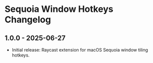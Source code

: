 # Sequoia Window Hotkeys Changelog

## 1.0.0 - 2025-06-27
- Initial release: Raycast extension for macOS Sequoia window tiling hotkeys.